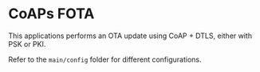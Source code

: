 # CoAPs FOTA
This applications performs an OTA update using CoAP + DTLS, either with PSK or PKI.

Refer to the `main/config` folder for different configurations.
